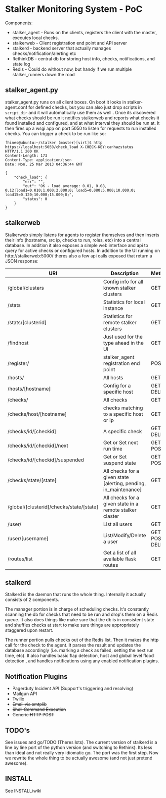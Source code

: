Stalker Monitoring System - PoC
===============================

Components:
 
 - stalker_agent - Runs on the clients, registers the client with the master, executes local checks.
 - stalkerweb - Client registration end point and API server
 - stalkerd - backend server that actually manages checks/notification/alerting etc
 - RethinkDB - central db for storing host info, checks, notifications, and state log
 - Redis - Could do without now, but handy if we run multiple stalker_runners down the road

## stalker_agent.py

stalker_agent.py runs on all client boxes. On boot it looks in stalker-agent.conf for defined checks, but you can also just drop scripts in `script_dir` and it will automatically use them as well . Once its discovered what checks should be run it notifies stalkerweb and reports what checks it found installed and configured, and at what interval they should be run at. It then fires
up a wsgi app on port 5050 to listen for requests to run installed checks. You can trigger a check to be run like so:

    fhines@ubuntu:~/stalker (master)[virt]$ http https://localhost:5050/check_load X-CHECK-KEY:canhazstatus
    HTTP/1.1 200 OK
    Content-Length: 173
    Content-Type: application/json
    Date: Mon, 25 Mar 2013 04:36:44 GMT
    
    {
        "check_load": {
            "err": "", 
            "out": "OK - load average: 0.01, 0.08, 0.12|load1=0.010;1.000;2.000;0; load5=0.080;5.000;10.000;0; load15=0.120;10.000;15.000;0;", 
            "status": 0
        }
    }
    
## stalkerweb

Stalkerweb simply listens for agents to register themselves and then inserts their info (hostname, src ip, checks to run,
roles, etc) into a central database. In addition it also exposes a simple web interface and api to query for active
checks or configured hosts. In addition to the UI running on http://stalkerweb:5000/ theres also a few api calls exposed that return a JSON response:

| URI	| Description | Methods |
|-------|---------------|-----------|
| /global/clusters | Config info for all known stalker clusters | GET |
| /stats | Statistics for local instance| GET |
| /stats/[clusterid] | Statistics for remote stalker clusters | GET |
| /findhost | Just used for the type ahead in the UI | GET |
| /register/ | stalker_agent registration end point |  POST |
| /hosts/ | All hosts | GET |
| /hosts/[hostname] |  Config for a specific host | GET, DELETE |
| /checks/ | All checks | GET |
| /checks/host/[hostname] | checks matching to a specific host or ip | GET |
| /checks/id/[checkid] | A specific check | GET, DELETE |
| /checks/id/[checkid]/next | Get or Set next run time | GET, POST |
| /checks/id/[checkid]/suspended | Get or Set suspend state | GET, POST |
| /checks/state/[state] |  All checks for a given state [alerting, pending, in_maintenance] | GET |
| /global/[clusterid]/checks/state/[state] | All checks for a given state in a remote stalker claster | GET |
| /user/ | List all users | GET |
| /user/[username] | List/Modify/Delete a user | GET, POST, DELETE |
| /routes/list | Get a list of all available flask routes | GET |

## stalkerd

Stalkerd is the daemon that runs the whole thing. Internally it actually consists of 2 components. 

The manager portion is in charge of scheduling checks. It's constantly scanning the db for checks that need to be run and drop's them on a Redis queue. It also does things like make sure that the db is in consistent state and shuffles checks at start to make sure things are appropriately staggered upon restart.

The runner portion pulls checks out of the Redis list. Then it makes the http call for the check to the agent. It parses the result and updates the database accordingly (i.e. marking a check as failed, setting the next run time, etc). It also handles basic flap detection, host and global level flood detection , and handles notifications using any enabled notification plugins.

## Notification Plugins

 - Pagerduty Incident API (Support's triggering and resolving)
 - Mailgun API
 - Twilio
 - ~~Email via smtplib~~
 - ~~Shell Command Execution~~
 - ~~Generic HTTP POST~~

## TODO's

See issues and go/TODO (Theres lots). The current version of stalkerd is a line by line port of the python version (and switching to Rethink). Its less than ideal and not really very idiomatic go. The port was the first step. Now we rewrite the whole thing to be actually awesome (and not just pretend awesome).

## INSTALL

See INSTALL/wiki
